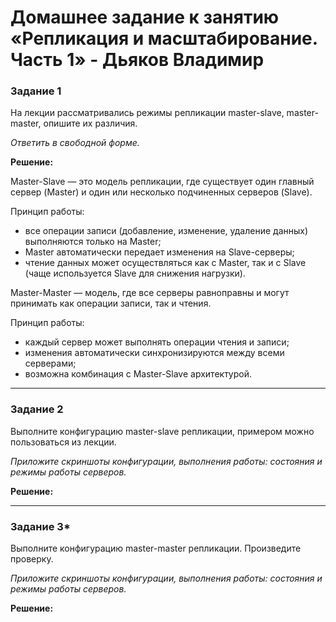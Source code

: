 # Домашнее задание к занятию «Репликация и масштабирование. Часть 1» - Дьяков Владимир

### Задание 1

На лекции рассматривались режимы репликации master-slave, master-master, опишите их различия.

*Ответить в свободной форме.*

**Решение:**

Master-Slave — это модель репликации, где существует один главный сервер (Master) и один или несколько подчиненных серверов (Slave).

Принцип работы:
- все операции записи (добавление, изменение, удаление данных) выполняются только на Master;
- Master автоматически передает изменения на Slave-серверы;
- чтение данных может осуществляться как с Master, так и с Slave (чаще используется Slave для снижения нагрузки).

Master-Master — модель, где все серверы равноправны и могут принимать как операции записи, так и чтения.

Принцип работы:
- каждый сервер может выполнять операции чтения и записи;
- изменения автоматически синхронизируются между всеми серверами;
- возможна комбинация с Master-Slave архитектурой.

---

### Задание 2

Выполните конфигурацию master-slave репликации, примером можно пользоваться из лекции.

*Приложите скриншоты конфигурации, выполнения работы: состояния и режимы работы серверов.*

**Решение:**

---

### Задание 3* 

Выполните конфигурацию master-master репликации. Произведите проверку.

*Приложите скриншоты конфигурации, выполнения работы: состояния и режимы работы серверов.*

**Решение:**
